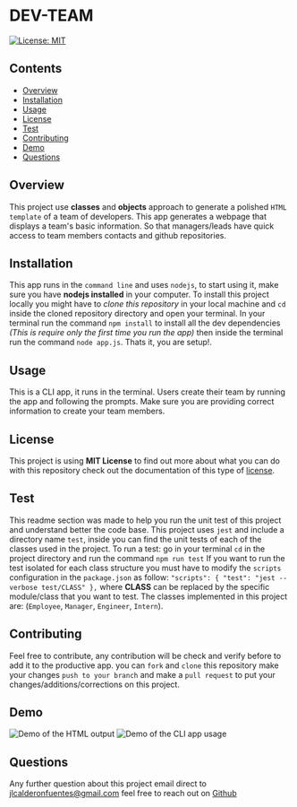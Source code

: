 # DEV-TEAM
[![License: MIT](https://img.shields.io/badge/License-MIT-yellow.svg)](https://opensource.org/licenses/MIT)

## Contents
* [Overview](#Overview)
* [Installation](#Installation)
* [Usage](#Usage)
* [License](#License)
* [Test](#Test)
* [Contributing](#Contributing)
* [Demo](#Demo)
* [Questions](#Questions)


## Overview
This project use **classes** and **objects** approach to generate a polished `HTML template` of a team of developers. This app generates a webpage that displays a team's basic information. So that managers/leads have quick access to team members contacts and github repositories.

## Installation
This app runs in the `command line` and uses `nodejs`, to start using it, make sure you have **nodejs installed** in your computer. To install this project locally you might have to *clone this repository* in your local machine and `cd` inside the cloned repository directory and open your terminal. In your terminal run the command `npm install` to install all the dev dependencies *(This is require only the first time you run the app)* then inside the terminal run the command `node app.js`. Thats it, you are setup!.

## Usage
This is a CLI app, it runs in the terminal. Users create their team by running the app and following the prompts. Make sure you are providing correct information to create your team members. 

## License
This project is using **MIT License** to find out more about what you can do with this repository check out the documentation of this type of [license](https://api.github.com/licenses/mit).

## Test
This readme section was made to help you run the unit test of this project and understand better the code base. This project uses `jest` and include a directory name `test`, inside you can find the unit tests of each of the classes used in the project. To run a test: go in your terminal `cd` in the project directory and run the command `npm run test`  If you want to run the test isolated for each class structure you must have to modify the `scripts` configuration in the `package.json` as follow: `"scripts": { "test": "jest --verbose test/CLASS" },` where **CLASS** can be replaced by the specific module/class that you want to test. The classes implemented in this project are: (`Employee`, `Manager`, `Engineer`, `Intern`).

## Contributing
Feel free to contribute, any contribution will be check and verify before to add it to the productive app. you can `fork` and `clone` this repository make your changes `push to your branch` and make a `pull request` to put your changes/additions/corrections on this project.

## Demo
![Demo of the HTML output](/assets/demo-html-output.gif)
![Demo of the CLI app usage](/assets/demo-cli-tool.gif)

## Questions
Any further question about this project email direct to <jlcalderonfuentes@gmail.com> feel free to reach out on [Github](https://github.com/jlcalderon)